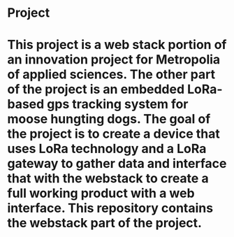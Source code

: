 <h1>Project<h1>
This project is a web stack portion of an innovation project for Metropolia of applied sciences.
The other part of the project is an embedded LoRa- based gps tracking system for moose hungting dogs. 
The goal of the project is to create a device that uses LoRa technology and a LoRa gateway to gather data
and interface that with the webstack to create a full working product with a web interface. 
This repository contains the webstack part of the project. 
